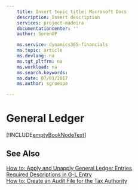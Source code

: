 ```yaml
---
    title: Insert topic title| Microsoft Docs
    description: Insert description
    services: project-madeira
    documentationcenter: ''
    author: SorenGP

    ms.service: dynamics365-financials
    ms.topic: article
    ms.devlang: na
    ms.tgt_pltfrm: na
    ms.workload: na
    ms.search.keywords:
    ms.date: 07/01/2017
    ms.author: sgroespe

---
```

# General Ledger
[!INCLUDE[emptyBookNodeText](../../includes/emptybooknodetext_md.md)]

## See Also
[How to: Apply and Unapply General Ledger Entries](how-to-apply-and-unapply-general-ledger-entries.md)  
[Required Descriptions in G-L Entry](required-descriptions-in-g-l-entry.md)  
[How to: Create an Audit File for the Tax Authority](how-to-create-an-audit-file-for-the-tax-authority.md)
